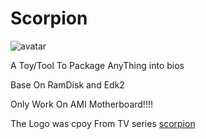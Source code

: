 # Scorpion
![avatar](https://raw.githubusercontent.com/d1ves/Scropion/master/scorpion.jpg)

A Toy/Tool To Package AnyThing into bios

Base On RamDisk and Edk2

Only Work On AMI Motherboard!!!!

The Logo was cpoy From TV series [scorpion](https://en.wikipedia.org/wiki/Scorpion_(TV_series))
